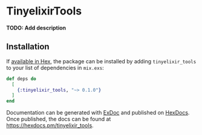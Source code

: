 # TinyelixirTools

**TODO: Add description**

## Installation

If [available in Hex](https://hex.pm/docs/publish), the package can be installed
by adding `tinyelixir_tools` to your list of dependencies in `mix.exs`:

```elixir
def deps do
  [
    {:tinyelixir_tools, "~> 0.1.0"}
  ]
end
```

Documentation can be generated with [ExDoc](https://github.com/elixir-lang/ex_doc)
and published on [HexDocs](https://hexdocs.pm). Once published, the docs can
be found at <https://hexdocs.pm/tinyelixir_tools>.

